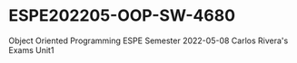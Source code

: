# ESPE202205-OOP-SW-4680
Object Oriented Programming ESPE Semester 2022-05-08
Carlos Rivera's Exams Unit1
